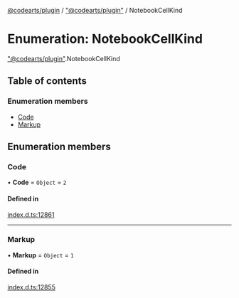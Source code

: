 [@codearts/plugin](../README.md) / ["@codearts/plugin"](../modules/_codearts_plugin_.md) / NotebookCellKind

# Enumeration: NotebookCellKind

["@codearts/plugin"](../modules/_codearts_plugin_.md).NotebookCellKind

## Table of contents

### Enumeration members

- [Code](codearts_plugin_.NotebookCellKind.md#code)
- [Markup](codearts_plugin_.NotebookCellKind.md#markup)

## Enumeration members

### Code

• **Code** = `Object` = `2`

#### Defined in

[index.d.ts:12861](https://github.com/huaweicloud/cloudide-plugin-api/blob/03c74e5/index.d.ts#L12861)

___

### Markup

• **Markup** = `Object` = `1`

#### Defined in

[index.d.ts:12855](https://github.com/huaweicloud/cloudide-plugin-api/blob/03c74e5/index.d.ts#L12855)
